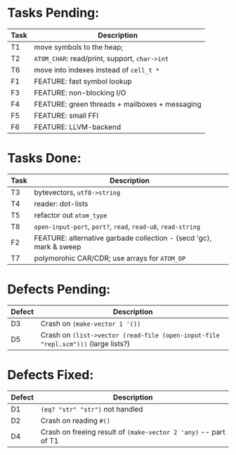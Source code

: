 Tasks Pending:
=============
| Task  | Description        
|-------|--------------------
| T1    | move symbols to the heap; 
| T2    | `ATOM_CHAR`: read/print, support, `char->int`
| T6    | move into indexes instead of `cell_t *` 
| F1    | FEATURE: fast symbol lookup
| F3    | FEATURE: non-blocking I/O
| F4    | FEATURE: green threads + mailboxes + messaging
| F5    | FEATURE: small FFI
| F6    | FEATURE: LLVM-backend

Tasks Done:
===========
| Task  | Description        
|-------|--------------------
| T3    | bytevectors, `utf8->string`
| T4    | reader: dot-lists
| T5    | refactor out `atom_type`
| T8    | `open-input-port`, `port?`, `read`, `read-u8`, `read-string`
| F2    | FEATURE: alternative garbade collection - (secd 'gc), mark & sweep
| T7    | polymorohic CAR/CDR; use arrays for `ATOM_OP`

Defects Pending:
===============
| Defect| Description
|-------|--------------------
| D3    | Crash on `(make-vector 1 '())`
| D5    | Crash on `(list->vector (read-file (open-input-file "repl.scm")))` (large lists?)

Defects Fixed:
=============
| Defect| Description
|-------|--------------------
|  D1   |  `(eq? "str" "str")` not handled
| D2    | Crash on reading `#()`
| D4    | Crash on freeing result of `(make-vector 2 'any)` -- part of T1
